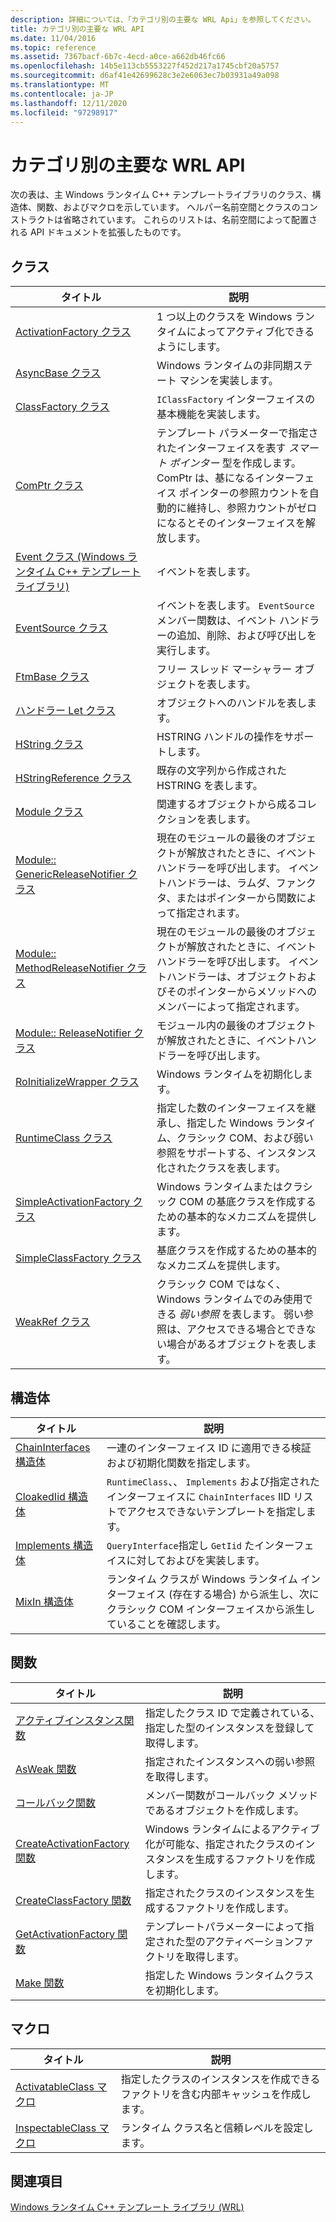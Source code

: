 ```yaml
---
description: 詳細については、「カテゴリ別の主要な WRL Api」を参照してください。
title: カテゴリ別の主要な WRL API
ms.date: 11/04/2016
ms.topic: reference
ms.assetid: 7367bacf-6b7c-4ecd-a0ce-a662db46fc66
ms.openlocfilehash: 14b5e113cb5553227f452d217a1745cbf20a5757
ms.sourcegitcommit: d6af41e42699628c3e2e6063ec7b03931a49a098
ms.translationtype: MT
ms.contentlocale: ja-JP
ms.lasthandoff: 12/11/2020
ms.locfileid: "97298917"
---
```

# <a name="key-wrl-apis-by-category"></a>カテゴリ別の主要な WRL API

次の表は、主 Windows ランタイム C++ テンプレートライブラリのクラス、構造体、関数、およびマクロを示しています。 ヘルパー名前空間とクラスのコンストラクトは省略されています。 これらのリストは、名前空間によって配置される API ドキュメントを拡張したものです。

## <a name="classes"></a>クラス

|タイトル|説明|
|-----------|-----------------|
|[ActivationFactory クラス](activationfactory-class.md)|1 つ以上のクラスを Windows ランタイムによってアクティブ化できるようにします。|
|[AsyncBase クラス](asyncbase-class.md)|Windows ランタイムの非同期ステート マシンを実装します。|
|[ClassFactory クラス](classfactory-class.md)|`IClassFactory` インターフェイスの基本機能を実装します。|
|[ComPtr クラス](comptr-class.md)|テンプレート パラメーターで指定されたインターフェイスを表す *スマート ポインター* 型を作成します。 ComPtr は、基になるインターフェイス ポインターの参照カウントを自動的に維持し、参照カウントがゼロになるとそのインターフェイスを解放します。|
|[Event クラス (Windows ランタイム C++ テンプレート ライブラリ)](event-class-wrl.md)|イベントを表します。|
|[EventSource クラス](eventsource-class.md)|イベントを表します。 `EventSource` メンバー関数は、イベント ハンドラーの追加、削除、および呼び出しを実行します。|
|[FtmBase クラス](ftmbase-class.md)|フリー スレッド マーシャラー オブジェクトを表します。|
|[ハンドラー Let クラス](handlet-class.md)|オブジェクトへのハンドルを表します。|
|[HString クラス](hstring-class.md)|HSTRING ハンドルの操作をサポートします。|
|[HStringReference クラス](hstringreference-class.md)|既存の文字列から作成された HSTRING を表します。|
|[Module クラス](module-class.md)|関連するオブジェクトから成るコレクションを表します。|
|[Module:: GenericReleaseNotifier クラス](module-genericreleasenotifier-class.md)|現在のモジュールの最後のオブジェクトが解放されたときに、イベントハンドラーを呼び出します。 イベントハンドラーは、ラムダ、ファンクタ、またはポインターから関数によって指定されます。|
|[Module:: MethodReleaseNotifier クラス](module-methodreleasenotifier-class.md)|現在のモジュールの最後のオブジェクトが解放されたときに、イベントハンドラーを呼び出します。 イベントハンドラーは、オブジェクトおよびそのポインターからメソッドへのメンバーによって指定されます。|
|[Module:: ReleaseNotifier クラス](module-releasenotifier-class.md)|モジュール内の最後のオブジェクトが解放されたときに、イベントハンドラーを呼び出します。|
|[RoInitializeWrapper クラス](roinitializewrapper-class.md)|Windows ランタイムを初期化します。|
|[RuntimeClass クラス](runtimeclass-class.md)|指定した数のインターフェイスを継承し、指定した Windows ランタイム、クラシック COM、および弱い参照をサポートする、インスタンス化されたクラスを表します。|
|[SimpleActivationFactory クラス](simpleactivationfactory-class.md)|Windows ランタイムまたはクラシック COM の基底クラスを作成するための基本的なメカニズムを提供します。|
|[SimpleClassFactory クラス](simpleclassfactory-class.md)|基底クラスを作成するための基本的なメカニズムを提供します。|
|[WeakRef クラス](weakref-class.md)|クラシック COM ではなく、Windows ランタイムでのみ使用できる *弱い参照* を表します。 弱い参照は、アクセスできる場合とできない場合があるオブジェクトを表します。|

## <a name="structures"></a>構造体

|タイトル|説明|
|-----------|-----------------|
|[ChainInterfaces 構造体](chaininterfaces-structure.md)|一連のインターフェイス ID に適用できる検証および初期化関数を指定します。|
|[CloakedIid 構造体](cloakediid-structure.md)|`RuntimeClass`、、 `Implements` および指定されたインターフェイスに `ChainInterfaces` IID リストでアクセスできないテンプレートを指定します。|
|[Implements 構造体](implements-structure.md)|`QueryInterface`指定し `GetIid` たインターフェイスに対しておよびを実装します。|
|[MixIn 構造体](mixin-structure.md)|ランタイム クラスが Windows ランタイム インターフェイス (存在する場合) から派生し、次にクラシック COM インターフェイスから派生していることを確認します。|

## <a name="functions"></a>関数

|タイトル|説明|
|-----------|-----------------|
|[アクティブインスタンス関数](activateinstance-function.md)|指定したクラス ID で定義されている、指定した型のインスタンスを登録して取得します。|
|[AsWeak 関数](asweak-function.md)|指定されたインスタンスへの弱い参照を取得します。|
|[コールバック関数](callback-function-wrl.md)|メンバー関数がコールバック メソッドであるオブジェクトを作成します。|
|[CreateActivationFactory 関数](createactivationfactory-function.md)|Windows ランタイムによるアクティブ化が可能な、指定されたクラスのインスタンスを生成するファクトリを作成します。|
|[CreateClassFactory 関数](createclassfactory-function.md)|指定されたクラスのインスタンスを生成するファクトリを作成します。|
|[GetActivationFactory 関数](getactivationfactory-function.md)|テンプレートパラメーターによって指定された型のアクティベーションファクトリを取得します。|
|[Make 関数](make-function.md)|指定した Windows ランタイムクラスを初期化します。|

## <a name="macros"></a>マクロ

|タイトル|説明|
|-----------|-----------------|
|[ActivatableClass マクロ](activatableclass-macros.md)|指定したクラスのインスタンスを作成できるファクトリを含む内部キャッシュを作成します。|
|[InspectableClass マクロ](inspectableclass-macro.md)|ランタイム クラス名と信頼レベルを設定します。|

## <a name="see-also"></a>関連項目

[Windows ランタイム C++ テンプレート ライブラリ (WRL)](windows-runtime-cpp-template-library-wrl.md)
